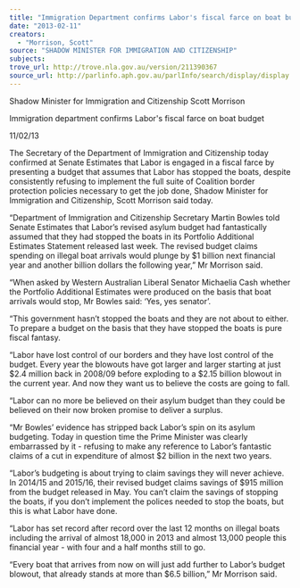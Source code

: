```yaml
---
title: "Immigration Department confirms Labor's fiscal farce on boat budget"
date: "2013-02-11"
creators:
  - "Morrison, Scott"
source: "SHADOW MINISTER FOR IMMIGRATION AND CITIZENSHIP"
subjects:
trove_url: http://trove.nla.gov.au/version/211390367
source_url: http://parlinfo.aph.gov.au/parlInfo/search/display/display.w3p;query=Id%3A%22media/pressrel/2224460%22
---
```


 Shadow Minister for Immigration and Citizenship Scott Morrison 

 Immigration department confirms Labor's fiscal farce on boat budget 

 11/02/13 

 The Secretary of the Department of Immigration and Citizenship today confirmed at Senate  Estimates that Labor is engaged in a fiscal farce by presenting a budget that assumes that Labor has  stopped the boats, despite consistently refusing to implement the full suite of Coalition border  protection policies necessary to get the job done, Shadow Minister for Immigration and Citizenship,  Scott Morrison said today. 

 “Department of Immigration and Citizenship Secretary Martin Bowles told Senate Estimates that  Labor’s revised asylum budget had fantastically assumed that they had stopped the boats in its  Portfolio Additional Estimates Statement released last week. The revised budget claims spending on  illegal boat arrivals would plunge by $1 billion next financial year and another billion dollars the  following year,” Mr Morrison said. 

 “When asked by Western Australian Liberal Senator Michaelia Cash whether the Portfolio Additional  Estimates were produced on the basis that boat arrivals would stop, Mr Bowles said: ‘Yes, yes  senator’.  

 “This government hasn’t stopped the boats and they are not about to either. To prepare a budget on  the basis that they have stopped the boats is pure fiscal fantasy. 

 “Labor have lost control of our borders and they have lost control of the budget. Every year the  blowouts have got larger and larger starting at just $2.4 million back in 2008/09 before exploding to  a $2.15 billion blowout in the current year. And now they want us to believe the costs are going to  fall.   

 “Labor can no more be believed on their asylum budget than they could be believed on their now  broken promise to deliver a surplus. 

 “Mr Bowles’ evidence has stripped back Labor’s spin on its asylum budgeting. Today in question time  the Prime Minister was clearly embarrassed by it - refusing to make any reference to Labor’s  fantastic claims of a cut in expenditure of almost $2 billion in the next two years. 

 “Labor’s budgeting is about trying to claim savings they will never achieve. In 2014/15 and 2015/16,  their revised budget claims savings of $915 million from the budget released in May. You can’t claim  the savings of stopping the boats, if you don’t implement the polices needed to stop the boats, but  this is what Labor have done. 

 “Labor has set record after record over the last 12 months on illegal boats including the arrival of  almost 18,000 in 2013 and almost 13,000 people this financial year - with four and a half months  still to go. 

 “Every boat that arrives from now on will just add further to Labor’s budget blowout, that already  stands at more than $6.5 billion,” Mr Morrison said. 

 

